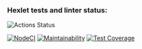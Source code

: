 ### Hexlet tests and linter status:
![Actions Status](/workflows/hexlet-check/badge.svg)

[![NodeCI](https://github.com/hexlet-boilerplates/nodejs-package/workflows/NodeCI/badge.svg)](https://github.com/hexlet-boilerplates/nodejs-package/actions)
[![Maintainability](https://api.codeclimate.com/v1/badges/81d1e468cf41db4bab88/maintainability)](https://codeclimate.com/github/kosarova/frontend-project-lvl1/maintainability)
[![Test Coverage](https://api.codeclimate.com/v1/badges/81d1e468cf41db4bab88/test_coverage)](https://codeclimate.com/github/kosarova/frontend-project-lvl1/test_coverage)
